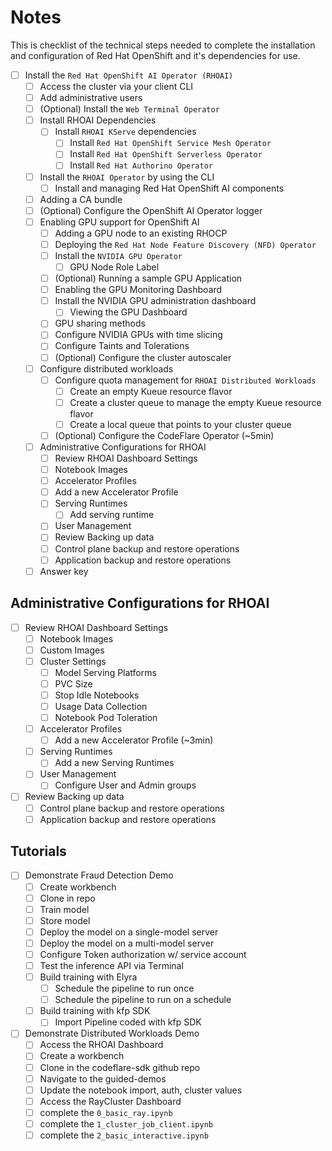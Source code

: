 # Notes

This is checklist of the technical steps needed to complete the installation and configuration of Red Hat OpenShift and it's dependencies for use.

- [ ] Install the `Red Hat OpenShift AI Operator (RHOAI)`
  - [ ] Access the cluster via your client CLI
  - [ ] Add administrative users
  - [ ] (Optional) Install the `Web Terminal Operator`
  - [ ] Install RHOAI Dependencies
    - [ ] Install `RHOAI KServe` dependencies
      - [ ] Install `Red Hat OpenShift Service Mesh Operator`
      - [ ] Install `Red Hat OpenShift Serverless Operator`
      - [ ] Install `Red Hat Authorino Operator`
  - [ ] Install the `RHOAI Operator` by using the CLI
    - [ ] Install and managing Red Hat OpenShift AI components
  - [ ] Adding a CA bundle
  - [ ] (Optional) Configure the OpenShift AI Operator logger
  - [ ] Enabling GPU support for OpenShift AI
    - [ ] Adding a GPU node to an existing RHOCP
    - [ ] Deploying the `Red Hat Node Feature Discovery (NFD) Operator`
    - [ ] Install the `NVIDIA GPU Operator`
      - [ ] GPU Node Role Label
    - [ ] (Optional) Running a sample GPU Application
    - [ ] Enabling the GPU Monitoring Dashboard
    - [ ] Install the NVIDIA GPU administration dashboard
      - [ ] Viewing the GPU Dashboard
    - [ ] GPU sharing methods
    - [ ] Configure NVIDIA GPUs with time slicing
    - [ ] Configure Taints and Tolerations
    - [ ] (Optional) Configure the cluster autoscaler
  - [ ] Configure distributed workloads
    - [ ] Configure quota management for `RHOAI Distributed Workloads`
      - [ ] Create an empty Kueue resource flavor
      - [ ] Create a cluster queue to manage the empty Kueue resource flavor
      - [ ] Create a local queue that points to your cluster queue
    - [ ] (Optional) Configure the CodeFlare Operator (~5min)
  - [ ] Administrative Configurations for RHOAI
    - [ ]  Review RHOAI Dashboard Settings
      - [ ] Notebook Images
      - [ ] Accelerator Profiles
      - [ ] Add a new Accelerator Profile
      - [ ] Serving Runtimes
        - [ ] Add serving runtime
      - [ ] User Management
    - [ ]  Review Backing up data
      - [ ] Control plane backup and restore operations
      - [ ] Application backup and restore operations
  - [ ] Answer key

## Administrative Configurations for RHOAI

- [ ] Review RHOAI Dashboard Settings
  - [ ] Notebook Images
  - [ ] Custom Images
  - [ ] Cluster Settings
    - [ ] Model Serving Platforms
    - [ ] PVC Size
    - [ ] Stop Idle Notebooks
    - [ ] Usage Data Collection
    - [ ] Notebook Pod Toleration
  - [ ] Accelerator Profiles
    - [ ] Add a new Accelerator Profile (~3min)
  - [ ] Serving Runtimes
    - [ ] Add a new Serving Runtimes
  - [ ] User Management
    - [ ] Configure User and Admin groups
- [ ] Review Backing up data
  - [ ] Control plane backup and restore operations
  - [ ] Application backup and restore operations

## Tutorials

- [ ] Demonstrate Fraud Detection Demo
  - [ ] Create workbench
  - [ ] Clone in repo
  - [ ] Train model
  - [ ] Store model
  - [ ] Deploy the model on a single-model server
  - [ ] Deploy the model on a multi-model server
  - [ ] Configure Token authorization w/ service account
  - [ ] Test the inference API via Terminal
  - [ ] Build training with Elyra
    - [ ] Schedule the pipeline to run once
    - [ ] Schedule the pipeline to run on a schedule
  - [ ] Build training with kfp SDK
    - [ ] Import Pipeline coded with kfp SDK
- [ ] Demonstrate Distributed Workloads Demo
  - [ ] Access the RHOAI Dashboard
  - [ ] Create a workbench
  - [ ] Clone in the codeflare-sdk github repo
  - [ ] Navigate to the guided-demos
  - [ ] Update the notebook import, auth, cluster values
  - [ ] Access the RayCluster Dashboard
  - [ ] complete the `0_basic_ray.ipynb`
  - [ ] complete the `1_cluster_job_client.ipynb`
  - [ ] complete the `2_basic_interactive.ipynb`
